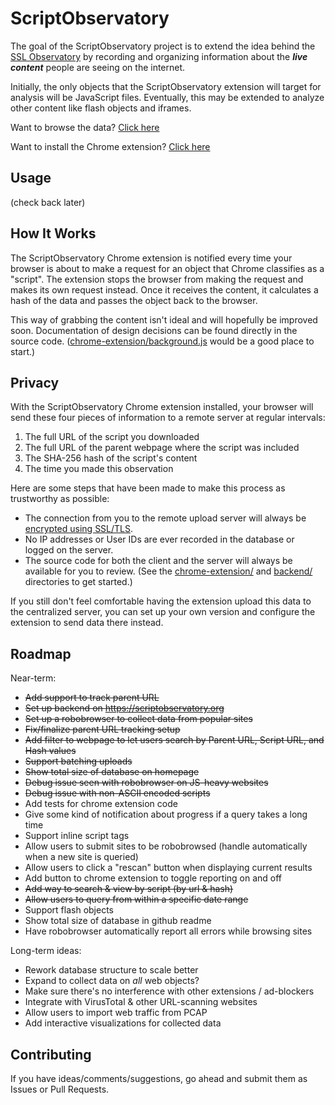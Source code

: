 ScriptObservatory
=================

The goal of the ScriptObservatory project is to extend the idea behind the 
[SSL Observatory](https://www.eff.org/observatory) by recording and 
organizing information about the **_live content_** people are seeing on
the internet.

Initially, the only objects that the ScriptObservatory extension will target 
for analysis will be JavaScript files. Eventually, this may be extended to 
analyze other content like flash objects and iframes.

Want to browse the data? [Click here](https://www.scriptobservatory.org)

Want to install the Chrome extension? 
[Click here](https://github.com/andy11/ScriptObservatory#usage)


Usage
-----

(check back later)


How It Works
------------

The ScriptObservatory Chrome extension is notified every time your browser is 
about to make a request for an object that Chrome classifies as a "script". 
The extension stops the browser from making the request and makes its own request
instead. Once it receives the content, it calculates a hash of the data and 
passes the object back to the browser.

This way of grabbing the content isn't ideal and will hopefully be improved soon.
Documentation of design decisions can be found directly in the source code. 
([chrome-extension/background.js](https://github.com/andy11/ScriptObservatory/blob/master/chrome-extension/src/background.js)
would be a good place to start.)


Privacy
-------

With the ScriptObservatory Chrome extension installed, your browser will send these
four pieces of information to a remote server at regular intervals:
 1. The full URL of the script you downloaded
 2. The full URL of the parent webpage where the script was included
 3. The SHA-256 hash of the script's content
 4. The time you made this observation

Here are some steps that have been made to make this process as trustworthy as possible:
 - The connection from you to the remote upload server will always be 
   [encrypted using SSL/TLS](https://www.ssllabs.com/ssltest/analyze.html?d=scriptobservatory.org). 
 - No IP addresses or User IDs are ever recorded in the database or logged on the server.
 - The source code for both the client and the server will always be available for you to 
   review. (See the 
   [chrome-extension/](https://github.com/andy11/ScriptObservatory/tree/master/chrome-extension) 
   and [backend/](https://github.com/andy11/ScriptObservatory/tree/master/backend) 
   directories to get started.)

If you still don't feel comfortable having the extension upload this data to the centralized
server, you can set up your own version and configure the extension to send data there instead.


Roadmap
-------

Near-term:
 - ~~Add support to track parent URL~~
 - ~~Set up backend on https://scriptobservatory.org~~
 - ~~Set up a robobrowser to collect data from popular sites~~
 - ~~Fix/finalize parent URL tracking setup~~
 - ~~Add filter to webpage to let users search by Parent URL, Script URL, and Hash values~~
 - ~~Support batching uploads~~
 - ~~Show total size of database on homepage~~
 - ~~Debug issue seen with robobrowser on JS-heavy websites~~
 - ~~Debug issue with non-ASCII encoded scripts~~ 
 - Add tests for chrome extension code
 - Give some kind of notification about progress if a query takes a long time
 - Support inline script tags
 - Allow users to submit sites to be robobrowsed (handle automatically when a new site is queried)
 - Allow users to click a "rescan" button when displaying current results
 - Add button to chrome extension to toggle reporting on and off
 - ~~Add way to search & view by script (by url & hash)~~
 - ~~Allow users to query from within a specific date range~~
 - Support flash objects
 - Show total size of database in github readme
 - Have robobrowser automatically report all errors while browsing sites

Long-term ideas:
 - Rework database structure to scale better
 - Expand to collect data on _all_ web objects?
 - Make sure there's no interference with other extensions / ad-blockers
 - Integrate with VirusTotal & other URL-scanning websites
 - Allow users to import web traffic from PCAP
 - Add interactive visualizations for collected data


Contributing
------------

If you have ideas/comments/suggestions, go ahead and submit them as Issues or Pull Requests. 


